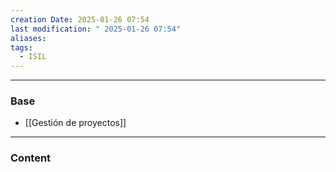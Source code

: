 ```yaml
---
creation Date: 2025-01-26 07:54
last modification: " 2025-01-26 07:54"
aliases: 
tags:
  - ISIL
---
```

___
### Base
- [[Gestión de proyectos]]
___
### Content


